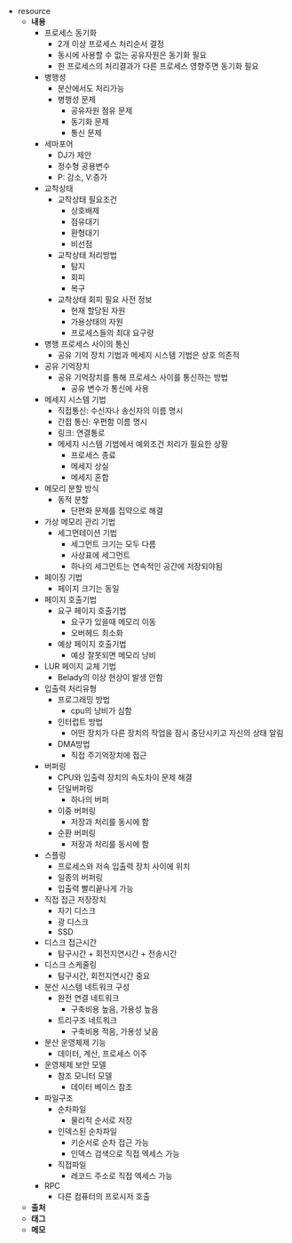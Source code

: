 - resource
	- **내용**
		- 프로세스 동기화
			- 2개 이상 프로세스 처리순서 결정
			- 동시에 사용할 수 없는 공유자원은 동기화 필요
			- 한 프로세스의 처리결과가 다른 프로세스 영향주면 동기화 필요
		- 병행성
			- 분산에서도 처리가능
			- 병행성 문제
				- 공유자원 점유 문제
				- 동기화 문제
				- 통신 문제
		- 세마포어
			- DJ가 제안
			- 정수형 공용변수
			- P: 감소, V:증가
		- 교착상태
			- 교착상태 필요조건
				- 상호배제
				- 점유대기
				- 환형대기
				- 비선점
			- 교착상태 처리방법
				- 탐지
				- 회피
				- 복구
			- 교착상태 회피 필요 사전 정보
				- 현재 할당된 자원
				- 가용상태의 자원
				- 프로세스들의 최대 요구량
		- 병행 프로세스 사이의 통신
			- 공유 기억 장치 기법과 메세지 시스템 기법은 상호 의존적
		- 공유 기억장치
			- 공유 기억장치를 통해 프로세스 사이를 통신하는 방법
				- 공유 변수가 통신에 사용
		- 메세지 시스템 기법
			- 직접통신: 수신자나 송신자의 이름 명시
			- 간접 통신: 우편함 이름 명시
			- 링크: 연결통로
			- 메세지 시스템 기법에서 예외조건 처리가 필요한 상황
				- 프로세스 종료
				- 메세지 상실
				- 메세지 혼합
		- 메모리 분할 방식
			- 동적 분할
				- 단편화 문제를 집약으로 해결
		- 가상 메모리 관리 기법
			- 세그먼테이션 기법
				- 세그먼트 크기는 모두 다름
				- 사상표에 세그먼트
				- 하나의 세그먼트는 연속적인 공간에 저장되야됨
		- 페이징 기법
			- 페이지 크기는 동일
		- 페이지 호출기법
			- 요구 페이지 호출기법
				- 요구가 있을때 메모리 이동
				- 오버헤드 최소화
			- 예상 페이지 호출기법
				- 예상 잘못되면 메모리 낭비
		- LUR 페이지 교체 기법
			- Belady의 이상 현상이 발생 안함
		- 입출력 처리유형
			- 프로그래밍 방법
				- cpu의 낭비가 심함
			- 인터럽트 방법
				- 어떤 장치가 다른 장치의 작업을 잠시 중단시키고 자신의 상태 알림
			- DMA방법
				- 직접 주기억장치에 접근
		- 버퍼링
			- CPU와 입출력 장치의 속도차이 문제 해결
			- 단일버퍼링
				- 하나의 버퍼
			- 이중 버퍼링
				- 저장과 처리를 동시에 함
			- 순환 버퍼링
				- 저장과 처리를 동시에 함
		- 스플링
			- 프로세스와 저속 입출력 장치 사이에 위치
			- 일종의 버퍼링
			- 입출력 빨리끝나게 가능
		- 직접 접근 저장장치
			- 자기 디스크
			- 광 디스크
			- SSD
		- 디스크 접근시간
			- 탐구시간 + 회전지연시간 + 전송시간
		- 디스크 스케줄링
			- 탐구시간, 회전지연시간 중요
		- 분산 시스템 네트워크 구성
			- 완전 연결 네트워크
				- 구축비용 높음, 가용성 높음
			- 트리구조 네트워크
				- 구축비용 적음, 가용성 낮음
		- 분산 운영체제 기능
			- 데이터, 계산, 프로세스 이주
		- 운영체제 보안 모델
			- 참조 모니터 모델
				- 데이터 베이스 참조
		- 파일구조
			- 순차파일
				- 물리적 순서로 저장
			- 인덱스된 순차파일
				- 키순서로 순차 접근 가능
				- 인덱스 검색으로 직접 엑세스 가능
			- 직접파일
				- 레코드 주소로 직접 엑세스 가능
		- RPC
			- 다른 컴퓨터의 프로시저 호출
	- **출처**
	- **태그**
	- **메모**